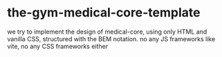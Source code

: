 # the-gym-medical-core-template
we try to implement the design of medical-core, using only HTML and vanilla CSS, structured with the BEM notation. no any JS frameworks like vite, no any CSS frameworks either
